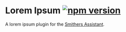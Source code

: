 # Lorem Ipsum [![npm version](https://img.shields.io/npm/v/loremipsum.svg?style=flat)](https://www.npmjs.com/package/loremipsum)

A lorem ipsum plugin for the [Smithers Assistant](https://github.com/SmithersAssistant/smithers).
